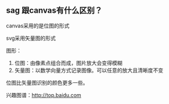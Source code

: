 ## sag 跟canvas有什么区别？

canvas采用的是位图的形式

svg采用矢量图的形式



图形：

1. 位图：由像素点组合而成，图片放大会变得模糊
2. 矢量图：以数学向量方式记录图像。可以任意的放大且清晰度不变



位图比矢量图识别的颜色更多一些。

兴趣图谱：http://top.baidu.com

